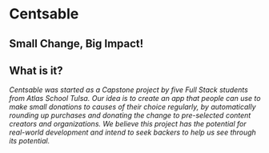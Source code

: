 # Centsable

## Small Change, Big Impact!

## What is it?

*Centsable was started as a Capstone project by five Full Stack students from Atlas School Tulsa. Our idea is to create an app that people can use to make small donations to causes of their choice regularly, by automatically rounding up purchases and donating the change to pre-selected content creators and organizations. We believe this project has the potential for real-world development and intend to seek backers to help us see through its potential.* 
